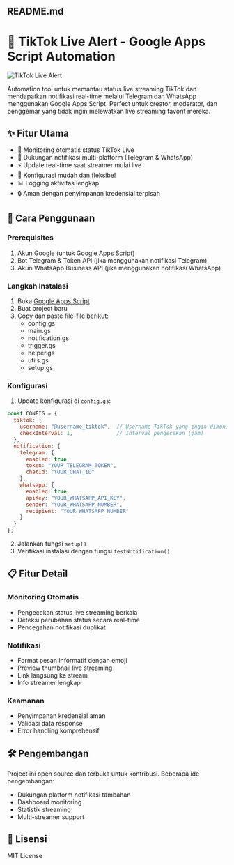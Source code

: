 ## README.md
# 📱 TikTok Live Alert - Google Apps Script Automation

![TikTok Live Alert]([[https://placehold.co/1200x630/png](https://blog.classy.id/upload/gambar_berita/e780f1181a8b4f28a3f370977ace83d3_20241105220512.jpeg)])

Automation tool untuk memantau status live streaming TikTok dan mendapatkan notifikasi real-time melalui Telegram dan WhatsApp menggunakan Google Apps Script. Perfect untuk creator, moderator, dan penggemar yang tidak ingin melewatkan live streaming favorit mereka.

## ✨ Fitur Utama
- 🔄 Monitoring otomatis status TikTok Live
- 📱 Dukungan notifikasi multi-platform (Telegram & WhatsApp)
- ⚡ Update real-time saat streamer mulai live
- 🎯 Konfigurasi mudah dan fleksibel
- 📊 Logging aktivitas lengkap
- 🔒 Aman dengan penyimpanan kredensial terpisah

## 🚀 Cara Penggunaan

### Prerequisites
1. Akun Google (untuk Google Apps Script)
2. Bot Telegram & Token API (jika menggunakan notifikasi Telegram)
3. Akun WhatsApp Business API (jika menggunakan notifikasi WhatsApp)

### Langkah Instalasi
1. Buka [Google Apps Script](https://script.google.com/)
2. Buat project baru
3. Copy dan paste file-file berikut:
   - config.gs
   - main.gs
   - notification.gs
   - trigger.gs
   - helper.gs
   - utils.gs
   - setup.gs

### Konfigurasi
1. Update konfigurasi di `config.gs`:
```javascript
const CONFIG = {
  tiktok: {
    username: "@username_tiktok",  // Username TikTok yang ingin dimonitor
    checkInterval: 1,              // Interval pengecekan (jam)
  },
  notification: {
    telegram: {
      enabled: true,
      token: "YOUR_TELEGRAM_TOKEN",
      chatId: "YOUR_CHAT_ID"
    },
    whatsapp: {
      enabled: true,
      apiKey: "YOUR_WHATSAPP_API_KEY",
      sender: "YOUR_WHATSAPP_NUMBER",
      recipient: "YOUR_WHATSAPP_NUMBER"
    }
  }
};
```

2. Jalankan fungsi `setup()`
3. Verifikasi instalasi dengan fungsi `testNotification()`

## 📋 Fitur Detail

### Monitoring Otomatis
- Pengecekan status live streaming berkala
- Deteksi perubahan status secara real-time
- Pencegahan notifikasi duplikat

### Notifikasi
- Format pesan informatif dengan emoji
- Preview thumbnail live streaming
- Link langsung ke stream
- Info streamer lengkap

### Keamanan
- Penyimpanan kredensial aman
- Validasi data response
- Error handling komprehensif

## 🛠️ Pengembangan
Project ini open source dan terbuka untuk kontribusi. Beberapa ide pengembangan:
- Dukungan platform notifikasi tambahan
- Dashboard monitoring
- Statistik streaming
- Multi-streamer support

## 📝 Lisensi
MIT License
